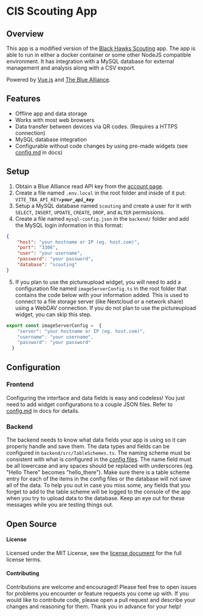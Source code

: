 # CIS Scouting App


## Overview

This app is a modified version of the [Black Hawks Scouting](https://github.com/FRC2834/blackhawks-scouting) app. The app is able to run in either a docker container or some other NodeJS compatible environment. It has integration with a MySQL database for external management and analysis along with a CSV export.

Powered by [Vue.js](https://vuejs.org) and [The Blue Alliance](https://thebluealliance.com).


## Features
 - Offline app and data storage
 - Works with most web browsers
 - Data transfer between devices via QR codes. (Requires a HTTPS connection)
 - MySQL database integration
 - Configurable without code changes by using pre-made widgets (see [config.md](docs/config.md) in docs)


## Setup
1. Obtain a Blue Alliance read API key from the [account page](https://www.thebluealliance.com/account).
2. Create a file named `.env.local` in the root folder and inside of it put: `VITE_TBA_API_KEY=`***```your_api_key```***
3. Setup a MySQL database named `scouting` and create a user for it with `SELECT`, `INSERT`, `UPDATE`, `CREATE`, `DROP`, and `ALTER` permissions.
4. Create a file named `mysql-config.json` in the `backend/` folder and add the MySQL login information in this format:
```json
{
    "host": "your hostname or IP (eg. host.com)",
    "port": "3306",
    "user": "your username",
    "password": "your password",
    "database": "scouting"
}
```
5. If you plan to use the pictureupload widget, you will need to add a configuration file named `imageServerConfig.ts` in the root folder that contains the code below with your information added. This is used to connect to a file storage server (like Nextcloud or a network share) using a WebDAV connection. If you do not plan to use the pictureupload widget, you can skip this step.
```ts
export const imageServerConfig =  {
    "server": "your hostname or IP (eg. host.com)",
    "username": "your username",
    "password": "your password"
  }
```


## Configuration 

### Frontend
Configuring the interface and data fields is easy and codeless! You just need to add widget configurations to a couple JSON files. Refer to [config.md](docs/config.md) in docs for details.

### Backend
The backend needs to know what data fields your app is using so it can properly handle and save them. The data types and fields can be configured in `backend/src/TableSchemes.ts`. The naming scheme must be consistent with what is configured in the [config files](docs/config.md). The name field must be all lowercase and any spaces should be replaced with underscores (eg. "Hello There" becomes "hello_there"). Make sure there is a table scheme entry for each of the items in the config files or the database will not save all of the data. To help you out in case you miss some, any fields that you forget to add to the table scheme will be logged to the console of the app when you try to upload data to the database. Keep an eye out for these messages while you are testing things out.


## Open Source

#### License
Licensed under the MIT License, see the [license document](/LICENSE.txt) for the full license terms.

#### Contributing
Contributions are welcome and encouraged! Please feel free to open issues for problems you encounter or feature requests you come up with. If you would like to contribute code, please open a pull request and describe your changes and reasoning for them. Thank you in advance for your help!
